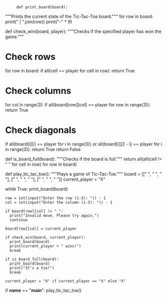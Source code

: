 
         def print_board(board):
  """Prints the current state of the Tic-Tac-Toe board."""
  for row in board:
    print(" | ".join(row))
    print("-" * 9)

def check_win(board, player):
  """Checks if the specified player has won the game."""
  # Check rows
  for row in board:
    if all(cell == player for cell in row):
      return True
  # Check columns
  for col in range(3):
    if all(board[row][col] == player for row in range(3)):
      return True
  # Check diagonals
  if all(board[i][i] == player for i in range(3)) or all(board[i][2 - i] == player for i in range(3)):
    return True
  return False

def is_board_full(board):
  """Checks if the board is full."""
  return all(all(cell != " " for cell in row) for row in board)

def play_tic_tac_toe():
  """Plays a game of Tic-Tac-Toe."""
  board = [[" ", " ", " "], [" ", " ", " "], [" ", " ", " "]]
  current_player = "X"

  while True:
    print_board(board)

    row = int(input("Enter the row (1-3): ")) - 1
    col = int(input("Enter the column (1-3): ")) - 1

    if board[row][col] != " ":
      print("Invalid move. Please try again.")
      continue

    board[row][col] = current_player

    if check_win(board, current_player):
      print_board(board)
      print(current_player + " wins!")
      break

    if is_board_full(board):
      print_board(board)
      print("It's a tie!")
      break

    current_player = "O" if current_player == "X" else "X"

if __name__ == "__main__":
  play_tic_tac_toe()          